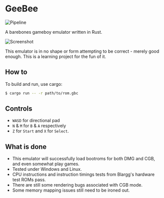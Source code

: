 # GeeBee

![Pipeline](https://gitlab.com/chaosteil/geebee-rs/badges/master/pipeline.svg)

A barebones gameboy emulator written in Rust.

![Screenshot](https://gitlab.com/chaosteil/geebee-rs/-/raw/master/screenshot.png)

This emulator is in no shape or form attempting to be correct - merely good enough. This is a learning project for the fun of it.

## How to

To build and run, use cargo:

```sh
$ cargo run -- -r path/to/rom.gbc
```

## Controls

* `WASD` for directional pad
* `N` & `M` for `B` & `A` respectively
* `Z` for `Start` and `X` for `Select`.

## What is done

* This emulator will successfully load bootroms for both DMG and CGB, and even somewhat play games.
* Tested under Windows and Linux.
* CPU instructions and instruction timings tests from Blargg's hardware test ROMs pass.
* There are still some rendering bugs associated with CGB mode.
* Some memory mapping issues still need to be ironed out.
